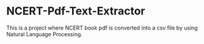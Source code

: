 # NCERT-Pdf-Text-Extractor
This is a project where NCERT book pdf is converted into a csv file by using Natural Language Processing.  

